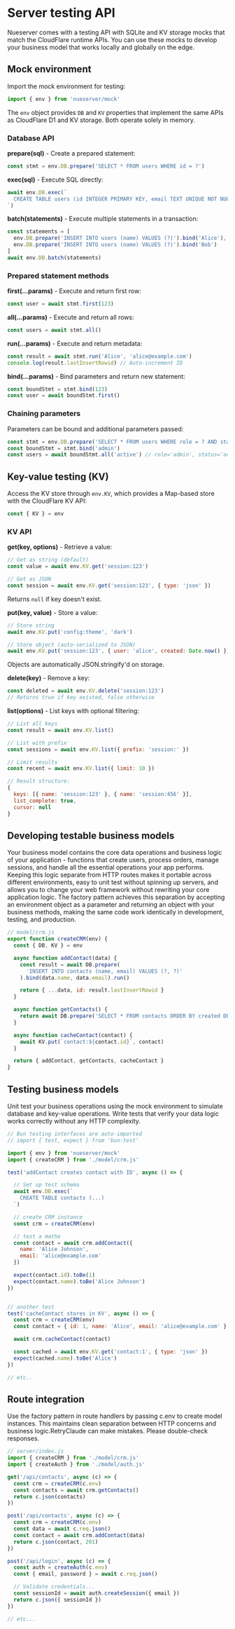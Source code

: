 
# Server testing API
Nueserver comes with a testing API with SQLite and KV storage mocks that match the CloudFlare runtime APIs. You can use these mocks to develop your business model that works locally and globally on the edge.

## Mock environment
Import the mock environment for testing:

```javascript
import { env } from 'nueserver/mock'
```

The `env` object provides `DB` and `KV` properties that implement the same APIs as CloudFlare D1 and KV storage. Both operate solely in memory.

### Database API

**prepare(sql)** - Create a prepared statement:

```javascript
const stmt = env.DB.prepare('SELECT * FROM users WHERE id = ?')
```

**exec(sql)** - Execute SQL directly:

```javascript
await env.DB.exec(`
  CREATE TABLE users (id INTEGER PRIMARY KEY, email TEXT UNIQUE NOT NULL)
`)
```

**batch(statements)** - Execute multiple statements in a transaction:

```javascript
const statements = [
  env.DB.prepare('INSERT INTO users (name) VALUES (?)').bind('Alice'),
  env.DB.prepare('INSERT INTO users (name) VALUES (?)').bind('Bob')
]
await env.DB.batch(statements)
```

### Prepared statement methods

**first(...params)** - Execute and return first row:

```javascript
const user = await stmt.first(123)
```

**all(...params)** - Execute and return all rows:

```javascript
const users = await stmt.all()
```

**run(...params)** - Execute and return metadata:

```javascript
const result = await stmt.run('Alice', 'alice@example.com')
console.log(result.lastInsertRowid) // Auto-increment ID
```

**bind(...params)** - Bind parameters and return new statement:

```javascript
const boundStmt = stmt.bind(123)
const user = await boundStmt.first()
```

### Chaining parameters

Parameters can be bound and additional parameters passed:

```javascript
const stmt = env.DB.prepare('SELECT * FROM users WHERE role = ? AND status = ?')
const boundStmt = stmt.bind('admin')
const users = await boundStmt.all('active') // role='admin', status='active'
```

## Key-value testing (KV)

Access the KV store through `env.KV`, which provides a Map-based store with the CloudFlare KV API:

```javascript
const { KV } = env
```

### KV API

**get(key, options)** - Retrieve a value:

```javascript
// Get as string (default)
const value = await env.KV.get('session:123')

// Get as JSON
const session = await env.KV.get('session:123', { type: 'json' })
```

Returns `null` if key doesn't exist.

**put(key, value)** - Store a value:

```javascript
// Store string
await env.KV.put('config:theme', 'dark')

// Store object (auto-serialized to JSON)
await env.KV.put('session:123', { user: 'alice', created: Date.now() })
```

Objects are automatically JSON.stringify'd on storage.

**delete(key)** - Remove a key:

```javascript
const deleted = await env.KV.delete('session:123')
// Returns true if key existed, false otherwise
```

**list(options)** - List keys with optional filtering:

```javascript
// List all keys
const result = await env.KV.list()

// List with prefix
const sessions = await env.KV.list({ prefix: 'session:' })

// Limit results
const recent = await env.KV.list({ limit: 10 })

// Result structure:
{
  keys: [{ name: 'session:123' }, { name: 'session:456' }],
  list_complete: true,
  cursor: null
}
```


## Developing testable business models
Your business model contains the core data operations and business logic of your application - functions that create users, process orders, manage sessions, and handle all the essential operations your app performs. Keeping this logic separate from HTTP routes makes it portable across different environments, easy to unit test without spinning up servers, and allows you to change your web framework without rewriting your core application logic. The factory pattern achieves this separation by accepting an environment object as a parameter and returning an object with your business methods, making the same code work identically in development, testing, and production.


```javascript
// model/crm.js
export function createCRM(env) {
  const { DB, KV } = env

  async function addContact(data) {
    const result = await DB.prepare(
      'INSERT INTO contacts (name, email) VALUES (?, ?)'
    ).bind(data.name, data.email).run()

    return { ...data, id: result.lastInsertRowid }
  }

  async function getContacts() {
    return await DB.prepare('SELECT * FROM contacts ORDER BY created DESC').all()
  }

  async function cacheContact(contact) {
    await KV.put(`contact:${contact.id}`, contact)
  }

  return { addContact, getContacts, cacheContact }
}
```

## Testing business models
Unit test your business operations using the mock environment to simulate database and key-value operations. Write tests that verify your data logic works correctly without any HTTP complexity.


```javascript
// Bun testing interfaces are auto-imported
// import { test, expect } from 'bun:test'

import { env } from 'nueserver/mock'
import { createCRM } from './model/crm.js'

test('addContact creates contact with ID', async () => {

  // Set up test schema
  await env.DB.exec(`
    CREATE TABLE contacts (...)
  `)

  // create CRM instance
  const crm = createCRM(env)

  // test a matho
  const contact = await crm.addContact({
    name: 'Alice Johnson',
    email: 'alice@example.com'
  })

  expect(contact.id).toBe(1)
  expect(contact.name).toBe('Alice Johnson')
})


// another test
test('cacheContact stores in KV', async () => {
  const crm = createCRM(env)
  const contact = { id: 1, name: 'Alice', email: 'alice@example.com' }

  await crm.cacheContact(contact)

  const cached = await env.KV.get('contact:1', { type: 'json' })
  expect(cached.name).toBe('Alice')
})

// etc..
```


## Route integration
Use the factory pattern in route handlers by passing c.env to create model instances. This maintains clean separation between HTTP concerns and business logic.RetryClaude can make mistakes. Please double-check responses.

```javascript
// server/index.js
import { createCRM } from './model/crm.js'
import { createAuth } from './model/auth.js'

get('/api/contacts', async (c) => {
  const crm = createCRM(c.env)
  const contacts = await crm.getContacts()
  return c.json(contacts)
})

post('/api/contacts', async (c) => {
  const crm = createCRM(c.env)
  const data = await c.req.json()
  const contact = await crm.addContact(data)
  return c.json(contact, 201)
})

post('/api/login', async (c) => {
  const auth = createAuth(c.env)
  const { email, password } = await c.req.json()

  // Validate credentials...
  const sessionId = await auth.createSession({ email })
  return c.json({ sessionId })
})

// etc...
```

